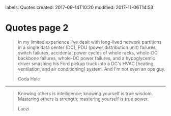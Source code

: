 labels: Quotes
created: 2017-09-14T10:20
modified: 2017-11-06T14:53

# Quotes page 2

> In my limited experience I've dealt with long-lived network partitions in a single data center (DC), PDU (power distribution unit) failures, switch failures, accidental power cycles of whole racks, whole-DC backbone failures, whole-DC power failures, and a hypoglycemic driver smashing his Ford pickup truck into a DC's HVAC [heating, ventilation, and air conditioning] system. And I'm not even an ops guy.
>
> Coda Hale
---
> Knowing others is intelligence; knowing yourself is true wisdom.
> Mastering others is strength; mastering yourself is true power.
>
> Laozi
